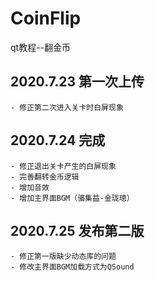 # CoinFlip
 qt教程--翻金币

## 2020.7.23 第一次上传
    - 修正第二次进入关卡时白屏现象
## 2020.7.24 完成
    - 修正退出关卡产生的白屏现象
    - 完善翻转金币逻辑
    - 增加音效
    - 增加主界面BGM（骆集益-金珑璁）
## 2020.7.25 发布第二版
    - 修正第一版缺少动态库的问题
    - 修改主界面BGM加载方式为QSound
